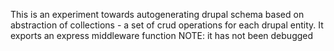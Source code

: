 This is an experiment towards autogenerating drupal schema based on abstraction of collections - a set of crud operations for each drupal entity.
It exports an express middleware function
NOTE: it has not been debugged